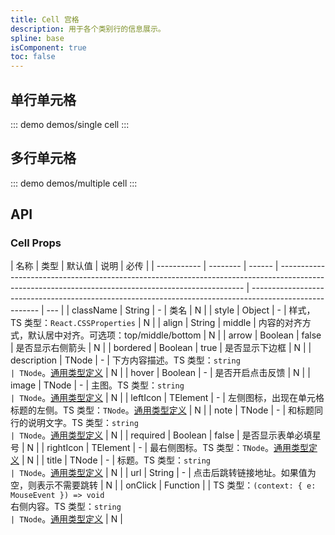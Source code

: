 ```yaml
---
title: Cell 宫格
description: 用于各个类别行的信息展示。
spline: base
isComponent: true
toc: false
---
```


## 单行单元格

::: demo demos/single cell
:::

## 多行单元格

::: demo demos/multiple cell
:::

## API

### Cell Props

| 名称        | 类型     | 默认值 | 说明                                                                                                                                                | 必传                                                                                                    |
| ----------- | -------- | ------ | --------------------------------------------------------------------------------------------------------------------------------------------------- | ------------------------------------------------------------------------------------------------------- | --- |
| className   | String   | -      | 类名                                                                                                                                                | N                                                                                                       |
| style       | Object   | -      | 样式，TS 类型：`React.CSSProperties`                                                                                                                | N                                                                                                       |
| align       | String   | middle | 内容的对齐方式，默认居中对齐。可选项：top/middle/bottom                                                                                             | N                                                                                                       |
| arrow       | Boolean  | false  | 是否显示右侧箭头                                                                                                                                    | N                                                                                                       |
| bordered    | Boolean  | true   | 是否显示下边框                                                                                                                                      | N                                                                                                       |
| description | TNode    | -      | 下方内容描述。TS 类型：`string                                                                                                                      | TNode`。[通用类型定义](https://github.com/TDesignOteam/tdesign-mobile-react/blob/develop/src/common.ts) | N   |
| hover       | Boolean  | -      | 是否开启点击反馈                                                                                                                                    | N                                                                                                       |
| image       | TNode    | -      | 主图。TS 类型：`string                                                                                                                              | TNode`。[通用类型定义](https://github.com/TDesignOteam/tdesign-mobile-react/blob/develop/src/common.ts) | N   |
| leftIcon    | TElement | -      | 左侧图标，出现在单元格标题的左侧。TS 类型：`TNode`。[通用类型定义](https://github.com/TDesignOteam/tdesign-mobile-react/blob/develop/src/common.ts) | N                                                                                                       |
| note        | TNode    | -      | 和标题同行的说明文字。TS 类型：`string                                                                                                              | TNode`。[通用类型定义](https://github.com/TDesignOteam/tdesign-mobile-react/blob/develop/src/common.ts) | N   |
| required    | Boolean  | false  | 是否显示表单必填星号                                                                                                                                | N                                                                                                       |
| rightIcon   | TElement | -      | 最右侧图标。TS 类型：`TNode`。[通用类型定义](https://github.com/TDesignOteam/tdesign-mobile-react/blob/develop/src/common.ts)                       | N                                                                                                       |
| title       | TNode    | -      | 标题。TS 类型：`string                                                                                                                              | TNode`。[通用类型定义](https://github.com/TDesignOteam/tdesign-mobile-react/blob/develop/src/common.ts) | N   |
| url         | String   | -      | 点击后跳转链接地址。如果值为空，则表示不需要跳转                                                                                                    | N                                                                                                       |
| onClick     | Function |        | TS 类型：`(context: { e: MouseEvent }) => void`<br/>右侧内容。TS 类型：`string                                                                      | TNode`。[通用类型定义](https://github.com/TDesignOteam/tdesign-mobile-react/blob/develop/src/common.ts) | N   |
